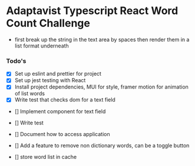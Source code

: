 # Adaptavist Typescript React Word Count Challenge






- first break up the string in the text area by spaces then render them in a list format underneath

### Todo's

- [x] Set up eslint and prettier for project
- [x] Set up jest testing with React
- [x] Install project dependencies, MUI for style, framer motion for animation of list words
- [x] Write test that checks dom for a text field
- [] Implement component for text field
- [] Write test

- [] Document how to access application
- [] Add a feature to remove non dictionary words, can be a toggle button
- [] store word list in cache